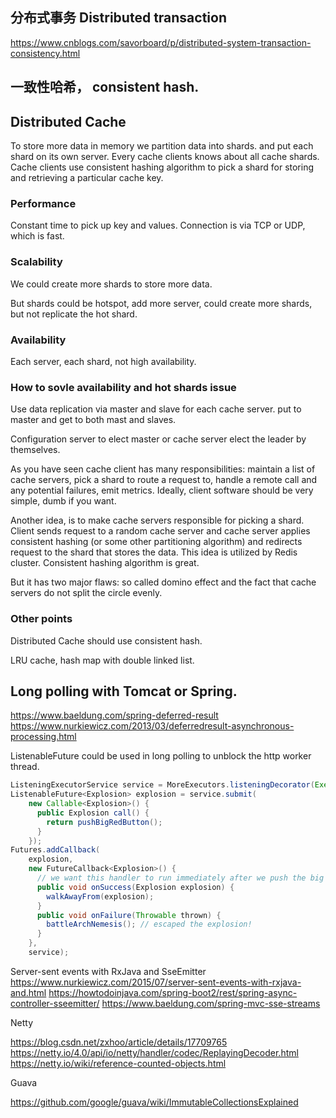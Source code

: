 ## 分布式事务 Distributed transaction
https://www.cnblogs.com/savorboard/p/distributed-system-transaction-consistency.html

## 一致性哈希， consistent hash.


## Distributed Cache
To store more data in memory we partition data into shards. and put each shard on its own server. Every cache clients knows about all cache shards. Cache clients use consistent hashing algorithm to pick a shard for storing and retrieving a particular cache key. 

### Performance
Constant time to pick up key and values.
Connection is via TCP or UDP, which is fast.

### Scalability 
We could create more shards to store more data.

But shards could be hotspot, add more server, could create more shards, but not replicate the hot shard.

### Availability

Each server, each shard, not high availability.

### How to sovle availability and hot shards issue

Use data replication via master and slave for each cache server. put to master and get to both mast and slaves.

Configuration server to elect master or cache server elect the leader by themselves.

As you have seen cache client has many responsibilities: maintain a list of cache servers, pick a shard
to route a request to, handle a remote call and any potential failures, emit metrics.
Ideally, client software should be very simple, dumb if you want.

Another idea, is to make cache servers responsible for picking a shard.
Client sends request to a random cache server and cache server applies consistent hashing
(or some other partitioning algorithm) and redirects request to the shard that stores
the data.
This idea is utilized by Redis cluster.
Consistent hashing algorithm is great.

But it has two major flaws: so called domino effect and the fact that cache servers do not split the circle evenly.

### Other points 

Distributed Cache should use consistent hash.

LRU cache, hash map with double linked list.


## Long polling with Tomcat or Spring.

https://www.baeldung.com/spring-deferred-result
https://www.nurkiewicz.com/2013/03/deferredresult-asynchronous-processing.html

ListenableFuture could be used in long polling to unblock the http worker thread.
```java
ListeningExecutorService service = MoreExecutors.listeningDecorator(Executors.newFixedThreadPool(10));
ListenableFuture<Explosion> explosion = service.submit(
    new Callable<Explosion>() {
      public Explosion call() {
        return pushBigRedButton();
      }
    });
Futures.addCallback(
    explosion,
    new FutureCallback<Explosion>() {
      // we want this handler to run immediately after we push the big red button!
      public void onSuccess(Explosion explosion) {
        walkAwayFrom(explosion);
      }
      public void onFailure(Throwable thrown) {
        battleArchNemesis(); // escaped the explosion!
      }
    },
    service);
```

Server-sent events with RxJava and SseEmitter
https://www.nurkiewicz.com/2015/07/server-sent-events-with-rxjava-and.html
https://howtodoinjava.com/spring-boot2/rest/spring-async-controller-sseemitter/
https://www.baeldung.com/spring-mvc-sse-streams

Netty 

https://blog.csdn.net/zxhoo/article/details/17709765
https://netty.io/4.0/api/io/netty/handler/codec/ReplayingDecoder.html
https://netty.io/wiki/reference-counted-objects.html

Guava

https://github.com/google/guava/wiki/ImmutableCollectionsExplained